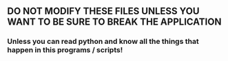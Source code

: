 ## DO NOT MODIFY THESE FILES UNLESS YOU WANT TO BE SURE TO BREAK THE APPLICATION
### Unless you can read python and know all the things that happen in this programs / scripts!